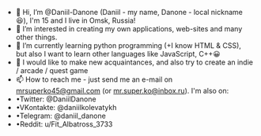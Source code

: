 - 👋 Hi, I’m @Daniil-Danone (Daniil - my name, Danone - local nickname😆), I'm 15 and I live in Omsk, Russia!
- 👀 I’m interested in creating my own applications, web-sites and many other things.
- 🌱 I’m currently learning python programming (+I know HTML & CSS), but also I want to learn other languages like JavaScript, C++😀
- 💞️ I would like to make new acquaintances, and also try to create an indie / arcade / quest game 
- 📫 How to reach me - just send me an e-mail on mrsuperko45@gmail.com (or mr.super.ko@inbox.ru). 
I'm also on:
-   •Twitter: @DaniilDanone
-   •VKontakte: @daniilkolevatykh
-   •Telegram: @daniil_danone
-   •Reddit: u/Fit_Albatross_3733

<!---
Daniil-Danone/Daniil-Danone is a ✨ special ✨ repository because its `README.md` (this file) appears on your GitHub profile.
You can click the Preview link to take a look at your changes.
--->
